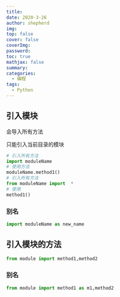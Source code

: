 ```yaml
---
title: 
date: 2020-3-26
author: shepherd
img: 
top: false
cover: false
coverImg: 
password:
toc: true
mathjax: false
summary: 
categories: 
  - 编程
tags:
  - Python
---
```


## 引入模块

会导入所有方法

只能引入当前目录的模块

```python
# 引入所有方法
import moduleName
# 使用方法
moduleName.method1()
# 引入所有方法
from moduleName import  *
# 使用
method1()
```

### 别名

```python
import moduleName as new_name
```

## 引入模块的方法

```python
from module import method1,method2
```

### 别名

```python
from module import method1 as m1,method2
```

